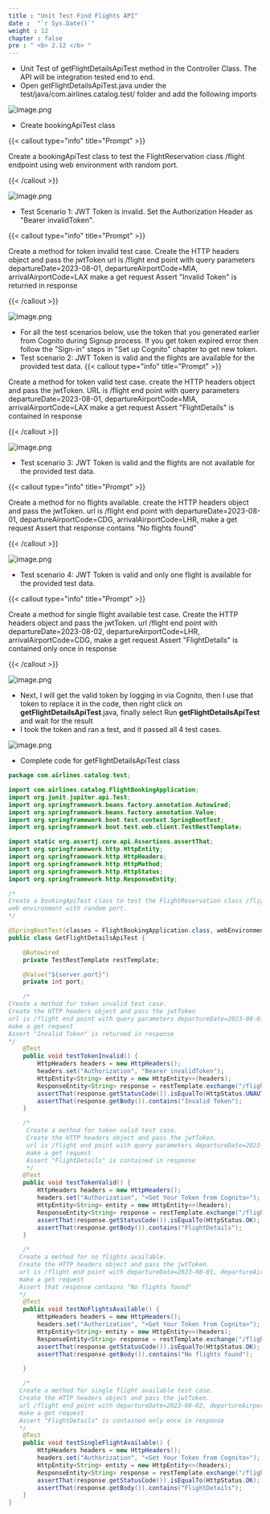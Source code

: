 ```yaml
---
title : "Unit Test Find Flights API"
date :  "`r Sys.Date()`" 
weight : 12
chapter : false
pre : " <b> 2.12 </b> "
---
```


- Unit Test of getFlightDetailsApiTest method in the Controller Class. The API will be integration tested end to end.
- Open getFlightDetailsApiTest.java under the test/java/com.airlines.catalog.test/ folder and add the following imports

![image.png](/images/module_1/unit_test_find_api/image.png)

- Create bookingApiTest class

{{< callout type="info" title="Prompt" >}}

Create a bookingApiTest class to test the FlightReservation class /flight endpoint  using web environment with random port.

{{< /callout >}}

![image.png](/images/module_1/unit_test_find_api/image_1.png)

- Test Scenario 1: JWT Token is invalid. Set the Authorization Header as "Bearer invalidToken".

{{< callout type="info" title="Prompt" >}}

Create a method for token invalid test case.
Create the HTTP headers object and pass the jwtToken
url is /flight end point with query parameters departureDate=2023-08-01, departureAirportCode=MIA, arrivalAirportCode=LAX
make a get request
Assert "Invalid Token" is returned in response

{{< /callout >}}

![image.png](/images/module_1/unit_test_find_api/image_2.png)

- For all the test scenarios below, use the token that you generated earlier from Cognito during Signup process. If you get token expired error then follow the "Sign-in" steps in "Set up Cognito" chapter to get new token.
- Test scenario 2: JWT Token is valid and the flights are available for the provided test data.
{{< callout type="info" title="Prompt" >}}

Create a method for token valid test case.
create the HTTP headers object and pass the jwtToken. URL is /flight end point with query parameters departureDate=2023-08-01, departureAirportCode=MIA, arrivalAirportCode=LAX make a get request
Assert "FlightDetails" is contained in response

{{< /callout >}}

![image.png](/images/module_1/unit_test_find_api/image_3.png)

- Test scenario 3: JWT Token is valid and the flights are not available for the provided test data.

{{< callout type="info" title="Prompt" >}}

Create a method for no flights available.
create the HTTP headers object and pass the jwtToken.
url is /flight end point with departureDate=2023-08-01, departureAirportCode=CDG, arrivalAirportCode=LHR,
make a get request
Assert that response contains "No flights found"

{{< /callout >}}

![image.png](/images/module_1/unit_test_find_api/image_4.png)

- Test scenario 4: JWT Token is valid and only one flight is available for the provided test data.

{{< callout type="info" title="Prompt" >}}

Create a method for single flight available test case.
Create the HTTP headers object and pass the jwtToken.
url /flight end point with departureDate=2023-08-02, departureAirportCode=LHR, arrivalAirportCode=CDG,
make a get request
Assert "FlightDetails" is contained only once in response

{{< /callout >}}

![image.png](/images/module_1/unit_test_find_api/image_5.png)

- Next, I will get the valid token by logging in via Cognito, then I use that token to replace it in the code, then right click on **getFlightDetailsApiTest**.java, finally select Run **getFlightDetailsApiTest** and wait for the result
- I took the token and ran a test, and it passed all 4 test cases.

![image.png](/images/module_1/unit_test_find_api/image_6.png)

- Complete code for getFlightDetailsApiTest class

```java
package com.airlines.catalog.test;

import com.airlines.catalog.FlightBookingApplication;
import org.junit.jupiter.api.Test;
import org.springframework.beans.factory.annotation.Autowired;
import org.springframework.beans.factory.annotation.Value;
import org.springframework.boot.test.context.SpringBootTest;
import org.springframework.boot.test.web.client.TestRestTemplate;

import static org.assertj.core.api.Assertions.assertThat;
import org.springframework.http.HttpEntity;
import org.springframework.http.HttpHeaders;
import org.springframework.http.HttpMethod;
import org.springframework.http.HttpStatus;
import org.springframework.http.ResponseEntity;

/*
Create a bookingApiTest class to test the FlightReservation class /flight endpoint  using
web environment with random port.
*/

@SpringBootTest(classes = FlightBookingApplication.class, webEnvironment = SpringBootTest.WebEnvironment.RANDOM_PORT)
public class GetFlightDetailsApiTest {

    @Autowired
    private TestRestTemplate restTemplate;

    @Value("${server.port}")
    private int port;

    /*
Create a method for token invalid test case.
Create the HTTP headers object and pass the jwtToken
url is /flight end point with query parameters departureDate=2023-08-01, departureAirportCode=MIA, arrivalAirportCode=LAX
make a get request
Assert "Invalid Token" is returned in response
*/
    @Test
    public void testTokenInvalid() {
        HttpHeaders headers = new HttpHeaders();
        headers.set("Authorization", "Bearer invalidToken");
        HttpEntity<String> entity = new HttpEntity<>(headers);
        ResponseEntity<String> response = restTemplate.exchange("/flight?departureDate=2023-08-01&departureAirportCode=MIA&arrivalAirportCode=LAX", HttpMethod.GET, entity, String.class);
        assertThat(response.getStatusCode()).isEqualTo(HttpStatus.UNAUTHORIZED);
        assertThat(response.getBody()).contains("Invalid Token");
    }

    /*
     Create a method for token valid test case.
     Create the HTTP headers object and pass the jwtToken.
     url is /flight end point with query parameters departureDate=2023-08-01, departureAirportCode=MIA, arrivalAirportCode=LAX
     make a get request
     Assert "FlightDetails" is contained in response
     */
    @Test
    public void testTokenValid() {
        HttpHeaders headers = new HttpHeaders();
        headers.set("Authorization", "<Get Your Token from Cognito>");
        HttpEntity<String> entity = new HttpEntity<>(headers);
        ResponseEntity<String> response = restTemplate.exchange("/flight?departureDate=2023-08-01&departureAirportCode=MIA&arrivalAirportCode=LAX", HttpMethod.GET, entity, String.class);
        assertThat(response.getStatusCode()).isEqualTo(HttpStatus.OK);
        assertThat(response.getBody()).contains("FlightDetails");
    }

    /*
   Create a method for no flights available.
   Create the HTTP headers object and pass the jwtToken.
   url is /flight end point with departureDate=2023-08-01, departureAirportCode=CDG, arrivalAirportCode=LHR,
   make a get request
   Assert that response contains "No flights found"
   */
    @Test
    public void testNoFlightsAvailable() {
        HttpHeaders headers = new HttpHeaders();
        headers.set("Authorization", "<Get Your Token from Cognito>");
        HttpEntity<String> entity = new HttpEntity<>(headers);
        ResponseEntity<String> response = restTemplate.exchange("/flight?departureDate=2023-08-01&departureAirportCode=CDG&arrivalAirportCode=LHR", HttpMethod.GET, entity, String.class);
        assertThat(response.getStatusCode()).isEqualTo(HttpStatus.OK);
        assertThat(response.getBody()).contains("No flights found");

    }

    /*
   Create a method for single flight available test case.
   Create the HTTP headers object and pass the jwtToken.
   url /flight end point with departureDate=2023-08-02, departureAirportCode=LHR, arrivalAirportCode=CDG,
   make a get request
   Assert "FlightDetails" is contained only once in response
   */
    @Test
    public void testSingleFlightAvailable() {
        HttpHeaders headers = new HttpHeaders();
        headers.set("Authorization", "<Get Your Token from Cognito>");
        HttpEntity<String> entity = new HttpEntity<>(headers);
        ResponseEntity<String> response = restTemplate.exchange("/flight?departureDate=2023-08-02&departureAirportCode=LHR&arrivalAirportCode=CDG", HttpMethod.GET, entity, String.class);
        assertThat(response.getStatusCode()).isEqualTo(HttpStatus.OK);
        assertThat(response.getBody()).contains("FlightDetails");
    }
}
```